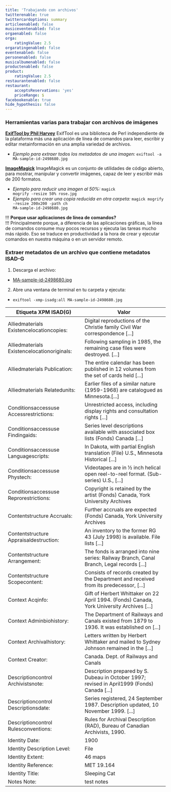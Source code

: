 ```yaml
---
title: 'Trabajando con archivos'
twitterenable: true
twittercardoptions: summary
articleenabled: false
musiceventenabled: false
orgaenabled: false
orga:
    ratingValue: 2.5
orgaratingenabled: false
eventenabled: false
personenabled: false
musicalbumenabled: false
productenabled: false
product:
    ratingValue: 2.5
restaurantenabled: false
restaurant:
    acceptsReservations: 'yes'
    priceRange: $
facebookenable: true
hide_hypothesis: false
---
```


### Herramientas varias para trabajar con archivos de imágenes

**[ExifTool by Phil Harvey](https://exiftool.org/)**
ExifTool es una biblioteca de Perl independiente de la plataforma más una aplicación de línea de comandos para leer, escribir y editar metainformación en una amplia variedad de archivos.

* _Ejemplo para extraer todos los metadatos de una imagen:_ <code>exiftool -a MA-sample-id-2498680.jpg</code>

**[ImageMagick](https://imagemagick.org/)**
ImageMagick es un conjunto de utilidades de código abierto, para mostrar, manipular y convertir imágenes, capaz de leer y escribir más de 200 formatos.

* _Ejemplo para reducir una imagen al 50%:_ <code>magick mogrify -resize 50% rose.jpg</code>
* _Ejemplo para crear una copia reducida en otra carpeta:_ <code>magick mogrify -resize 200x200 -path ch MA-sample-id-2498680.jpg</code>

!!! **Porque usar aplicaciones de línea de comandos?**<br>
!!! Principalmente porque, a diferencia de las aplicaciones gráficas, la línea de comandos consume muy pocos recursos y ejecuta las tareas mucho más rápido. Eso se traduce en productividad a la hora de crear y ejecutar comandos en nuestra máquina o en un servidor remoto.

### Extraer metadatos de un archivo que contiene metadatos ISAD-G 

1. Descarga el archivo: 
*  [MA-sample-id-2498680.jpg](https://docs.museosabiertos.org/editor-de-metadatos/MA-sample-id-2498680.jpg)
2. Abre una ventana de terminal en tu carpeta y ejecuta:
*  <code>exiftool -xmp-isadg:all MA-sample-id-2498680.jpg</code>

| Etiqueta XPM ISAD(G) | Valor   |
|---|---|
|Alliedmaterials Existencelocationcopies:    |Digital reproductions of the Christie family Civil War correspondence [...]   |
|Alliedmaterials Existencelocationoriginals: |Following sampling in 1985, the remaining case files were destroyed. [...]   |
|Alliedmaterials Publication:                |The entire calendar has been published in 12 volumes from the set of cards held [...]   |
|Alliedmaterials Relatedunits:               |Earlier files of a similar nature (1959-1968) are catalogued as Minnesota.[...]   |
|Conditionsaccessuse Accessrestrictions:     |Unrestricted access, including display rights and consultation rights [...]   |
|Conditionsaccessuse Findingaids:            |Series level descriptions available with associated box lists (Fonds) Canada [...]   |
|Conditionsaccessuse Languagescripts:        |In Dakota, with partial English translation (File) U.S., Minnesota Historical [...]   |
|Conditionsaccessuse Phystech:               |Videotapes are in ½ inch helical open reel-to-reel format. (Sub-series) U.S.,  [...]   |
|Conditionsaccessuse Reprorestrictions:      |Copyright is retained by the artist (Fonds) Canada, York University Archives   |
|Contentstructure Accruals:                  |Further accruals are expected (Fonds) Canada, York University Archives   |
|Contentstructure Appraisaldestruction:      |An inventory to the former RG 43 (July 1998) is available. File lists  [...] |
|Contentstructure Arrangement:               |The fonds is arranged into nine series: Railway Branch, Canal Branch, Legal records [...] |
|Contentstructure Scopecontent:              |Consists of records created by the Department and received from its predecessor,  [...] |
|Context Acqinfo:                            |Gift of Herbert Whittaker on 22 April 1994. (Fonds) Canada, York University Archives [...] |
|Context Adminbiohistory:                    |The Department of Railways and Canals existed from 1879 to 1936. It was established on  [...] |
|Context Archivalhistory:                    |Letters written by Herbert Whittaker and mailed to Sydney Johnson remained in the [...] |
|Context Creator:                            |Canada. Dept. of Railways and Canals |
|Descriptioncontrol Archivistsnote:          |Description prepared by S. Dubeau in October 1997; revised in April1999 (Fonds) Canada [...] |
|Descriptioncontrol Descriptionsdate:        |Series registered, 24 September 1987. Description updated, 10 November 1999.  [...] |
|Descriptioncontrol Rulesconventions:        |Rules for Archival Description (RAD), Bureau of Canadian Archivists, 1990. |
|Identity Date:                              |1900 |
|Identity Description Level:                 |File |
|Identity Extent:                            |46 maps |
|Identity Reference:                         |MET 19.164 |
|Identity Title:                             |Sleeping Cat |
|Notes Note:                                 |test notes |